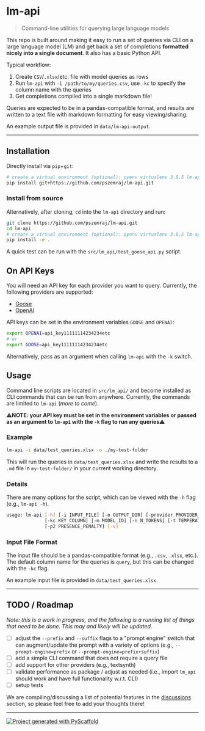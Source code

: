 <!-- These are examples of badges you might want to add to your README:
     please update the URLs accordingly

[![Built Status](https://api.cirrus-ci.com/github/<USER>/lm-api.svg?branch=main)](https://cirrus-ci.com/github/<USER>/lm-api)
[![ReadTheDocs](https://readthedocs.org/projects/lm-api/badge/?version=latest)](https://lm-api.readthedocs.io/en/stable/)
[![Coveralls](https://img.shields.io/coveralls/github/<USER>/lm-api/main.svg)](https://coveralls.io/r/<USER>/lm-api)
[![PyPI-Server](https://img.shields.io/pypi/v/lm-api.svg)](https://pypi.org/project/lm-api/)
[![Conda-Forge](https://img.shields.io/conda/vn/conda-forge/lm-api.svg)](https://anaconda.org/conda-forge/lm-api)
[![Monthly Downloads](https://pepy.tech/badge/lm-api/month)](https://pepy.tech/project/lm-api)
[![Twitter](https://img.shields.io/twitter/url/http/shields.io.svg?style=social&label=Twitter)](https://twitter.com/lm-api)
-->

# lm-api

> Command-line utilities for querying large language models

This repo is built around making it easy to run a set of queries via CLI on a large language model (LM) and get back a set of completions **formatted nicely into a single document**. It also has a basic Python API.

Typical workflow:

1. Create `CSV`/`.xlsx`/etc. file with model queries as rows
2. Run `lm-api` with `-i /path/to/my/queries.csv`, use `-kc` to specify the column name with the queries
3. Get completions compiled into a single markdown file!

Queries are expected to be in a pandas-compatible format, and results are written to a text file with markdown formatting for easy viewing/sharing.

An example output file is provided in `data/lm-api-output`.

---

## Installation

Directly install via `pip`+`git`:

```bash
# create a virtual environment (optional): pyenv virtualenv 3.8.5 lm-api
pip install git+https://github.com/pszemraj/lm-api.git
```

### Install from source

Alternatively, after cloning, `cd` into the `lm-api` directory and run:

```bash
git clone https://github.com/pszemraj/lm-api.git
cd lm-api
# create a virtual environment (optional): pyenv virtualenv 3.8.5 lm-api
pip install -e .
```

A quick test can be run with the `src/lm_api/test_goose_api.py` script.

## On API Keys

You will need an API key for each provider you want to query. Currently, the following providers are supported:

- [Goose](https://goose.ai/)
- [OpenAI](https://beta.openai.com/playground)

API keys can be set in the environment variables `GOOSE` and `OPENAI`:

```bash
export OPENAI=api_key11111114234234etc
# or
export GOOSE=api_key11111114234234etc
```

Alternatively, pass as an argument when calling `lm-api` with the `-k` switch.

## Usage

Command line scripts are located in `src/lm_api/` and become installed as CLI commands that can be run from anywhere. Currently, the commands are limited to `lm-api` (_more to come_).

**⚠️NOTE: your API key must be set in the environment variables or passed as an argument to `lm-api` with the `-k` flag to run any queries⚠️**

### Example

```bash
lm-api -i data/test_queries.xlsx -o ./my-test-folder
```

This will run the queries in `data/test_queries.xlsx` and write the results to a `.md` file in `my-test-folder/` in your current working directory.

### Details

There are many options for the script, which can be viewed with the `-h` flag (e.g., `lm-api -h`).

```bash
usage: lm-api [-h] [-i INPUT_FILE] [-o OUTPUT_DIR] [-provider PROVIDER_ID] [-k KEY] [-p PREFIX] [-s SUFFIX] [-simple]
              [-kc KEY_COLUMN] [-m MODEL_ID] [-n N_TOKENS] [-t TEMPERATURE] [-f2 FREQUENCY_PENALTY]
              [-p2 PRESENCE_PENALTY] [-v]
```

### Input File Format

The input file should be a pandas-compatible format (e.g., `.csv`, `.xlsx`, etc.). The default column name for the queries is `query`, but this can be changed with the `-kc` flag.

An example input file is provided in `data/test_queries.xlsx`.

---

## TODO / Roadmap

_Note: this is a work in progress, and the following is a running list of things that need to be done. This may and likely will be updated._

- [ ] adjust the `--prefix` and `--suffix` flags to a "prompt engine" switch that can augment/update the prompt with a variety of options (e.g., `--prompt-engine=prefix` or `--prompt-engine=prefix+suffix`)
- [ ] add a simple CLI command that does not require a query file
- [ ] add support for other providers (e.g., textsynth)
- [ ] validate performance as package / adjust as needed (i.e., import `lm_api` should work and have full functionality w.r.t. CLI)
- [ ] setup tests

We are compiling/discussing a list of potential features in the [discussions](https://github.com/pszemraj/lm-api/discussions) section, so please feel free to add your thoughts there!

---

[![Project generated with PyScaffold](https://img.shields.io/badge/-PyScaffold-005CA0?logo=pyscaffold)](https://pyscaffold.org/)
